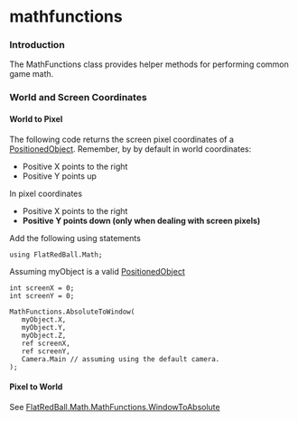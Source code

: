 # mathfunctions

### Introduction

The MathFunctions class provides helper methods for performing common game math.

### World and Screen Coordinates

#### World to Pixel

The following code returns the screen pixel coordinates of a [PositionedObject](../../../../../frb/docs/index.php). Remember, by by default in world coordinates:

* Positive X points to the right
* Positive Y points up

In pixel coordinates

* Positive X points to the right
* **Positive Y points down (only when dealing with screen pixels)**

Add the following using statements

```
using FlatRedBall.Math;
```

Assuming myObject is a valid [PositionedObject](../../../../../frb/docs/index.php)

```
int screenX = 0;
int screenY = 0;

MathFunctions.AbsoluteToWindow(
   myObject.X,
   myObject.Y,
   myObject.Z,
   ref screenX,
   ref screenY,
   Camera.Main // assuming using the default camera.
);
```

#### Pixel to World

See [FlatRedBall.Math.MathFunctions.WindowToAbsolute](../../../../../frb/docs/index.php)
